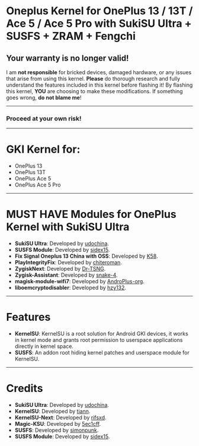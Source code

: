 # Oneplus Kernel for OnePlus 13 / 13T / Ace 5 / Ace 5 Pro with SukiSU Ultra + SUSFS + ZRAM + Fengchi

## Your warranty is no longer valid!

I am **not responsible** for bricked devices, damaged hardware, or any issues that arise from using this kernel.
**Please** do thorough research and fully understand the features included in this kernel before flashing it!
By flashing this kernel, **YOU** are choosing to make these modifications. If something goes wrong, **do not blame me**!

---

### Proceed at your own risk!

---
# GKI Kernel for:
- OnePlus 13
- OnePlus 13T
- OnePlus Ace 5
- OnePlus Ace 5 Pro
---
# MUST HAVE Modules for OnePlus Kernel with SukiSU Ultra
- **SukiSU Ultra**: Developed by [udochina](https://github.com/SukiSU-Ultra/SukiSU-Ultra).
- **SUSFS Module**: Developed by [sidex15](https://github.com/sidex15).
- **Fix Signal Oneplus 13 China with OSS**: Developed by [K58](https://github.com/K58/fix-signal-oneplus13/releases).
- **PlayIntegrityFix**: Developed by [chiteroman](https://github.com/chiteroman/PlayIntegrityFix/releases).
- **ZygiskNext**: Developed by [Dr-TSNG](https://github.com/Dr-TSNG/ZygiskNext/releases).
- **Zygisk-Assistant**: Developed by [snake-4](https://github.com/snake-4/Zygisk-Assistant).
- **magisk-module-wifi7**: Developed by [AndroPlus-org](https://github.com/AndroPlus-org/magisk-module-wifi7/releases).
- **liboemcryptodisabler**: Developed by [hzy132](https://github.com/hzy132/liboemcryptodisabler/releases).
---
# Features

- **KernelSU**: KernelSU is a root solution for Android GKI devices, it works in kernel mode and grants root permission to userspace applications directly in kernel space.
- **SUSFS**: An addon root hiding kernel patches and userspace module for KernelSU.

---

# Credits
- **SukiSU Ultra**: Developed by [udochina](https://github.com/SukiSU-Ultra/SukiSU-Ultra).
- **KernelSU**: Developed by [tiann](https://github.com/tiann/KernelSU).
- **KernelSU-Next**: Developed by [rifsxd](https://github.com/KernelSU-Next/KernelSU-Next).
- **Magic-KSU**: Developed by [5ec1cff](https://github.com/5ec1cff/KernelSU).  
- **SUSFS**: Developed by [simonpunk](https://gitlab.com/simonpunk/susfs4ksu.git).
- **SUSFS Module**: Developed by [sidex15](https://github.com/sidex15).


